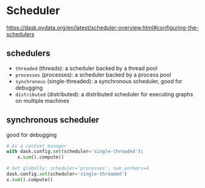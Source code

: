 # Scheduler

https://dask.pydata.org/en/latest/scheduler-overview.html#configuring-the-schedulers

## schedulers
- `threaded` (threads): a scheduler backed by a thread pool
- `processes` (processes): a scheduler backed by a process pool
- `synchronous` (single-threaded): a synchronous scheduler, good for debugging
- `distributed` (distributed): a distributed scheduler for executing graphs on multiple machines

## synchronous scheduler
good for debugging
```py
# As a context manager
with dask.config.set(scheduler='single-threaded'):
    x.sum().compute()

# Set globally: scheduler='processes', num_workers=4
dask.config.set(scheduler='single-threaded')
x.sum().compute()
```
